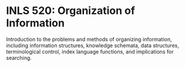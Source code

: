 # INLS 520: Organization of Information

Introduction to the problems and methods of organizing information, including information structures, knowledge schemata, data structures, terminological control, index language functions, and implications for searching.